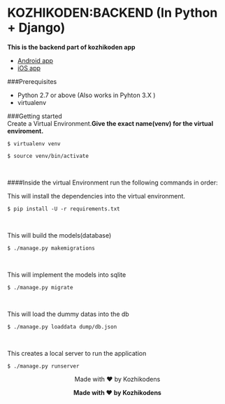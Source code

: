 # KOZHIKODEN:BACKEND (In Python + Django)
**This is the backend part of kozhikoden app**<br>

* [Android app]()
* [iOS app](https://github.com/liginv/kozhikoden_ios)

###Prerequisites<br>
* Python 2.7 or above (Also works in Pyhton 3.X )
* virtualenv

###Getting started<br>
Create a Virtual Environment.**Give the exact name(venv) for the virtual enviroment.**<br>
<pre><code>$ virtualenv venv</code></pre>


<pre><code>$ source venv/bin/activate</code></pre><br>

####Inside the virtual Environment run the following commands in order:<br>

This will install the dependencies into the virtual environment.
<pre><code>$ pip install -U -r requirements.txt</code></pre><br>
This will build the models(database)
<pre><code>$ ./manage.py makemigrations</code></pre><br>
This will implement the models into sqlite
<pre><code>$ ./manage.py migrate</code></pre><br>
This will load the dummy datas into the db
<pre><code>$ ./manage.py loaddata dump/db.json</code></pre><br>
This creates  a local server to run the application
<pre><code>$ ./manage.py runserver</code></pre>

<p style="text-align: center;">Made with ♥ by Kozhikodens</p>

<p align="center">
  <b>Made with ♥ by Kozhikodens</b><br>
</p>

